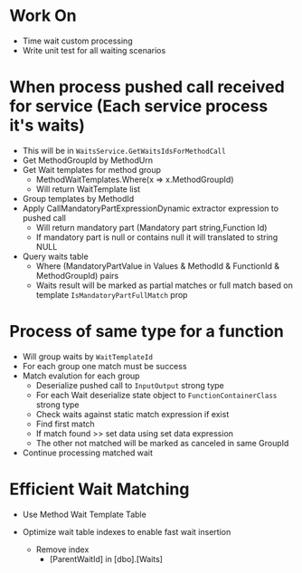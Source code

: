 ﻿# Work On
* Time wait custom processing
* Write unit test for all waiting scenarios


# When process pushed call received for service (Each service process it's waits)
* This will be in `WaitsService.GetWaitsIdsForMethodCall`
* Get MethodGroupId by MethodUrn
* Get Wait templates for method group
	* MethodWaitTemplates.Where(x => x.MethodGroupId)
	* Will return WaitTemplate list
* Group templates by MethodId
* Apply CallMandatoryPartExpressionDynamic extractor expression to pushed call
	* Will return mandatory part (Mandatory part string,Function Id)
	* If mandatory part is null or contains null it will translated to string NULL
* Query waits table
	* Where (MandatoryPartValue in Values & MethodId & FunctionId & MethodGroupId) pairs
	* Waits result will be marked as partial matches or full match based on template `IsMandatoryPartFullMatch` prop

# Process of same type for a function
* Will group waits by `WaitTemplateId`
* For each group one match must be success
* Match evalution for each group
	* Deserialize pushed call to `InputOutput` strong type
	* For each Wait deserialize state object to `FunctionContainerClass` strong type
	* Check waits against static match expression if exist
	* Find first match
	* If match found >> set data using set data expression
	* The other not matched will be marked as canceled in same GroupId
* Continue processing matched wait

# Efficient Wait Matching
* Use Method Wait Template Table

* Optimize wait table indexes to enable fast wait insertion
	* Remove index 
		* [ParentWaitId] in [dbo].[Waits]